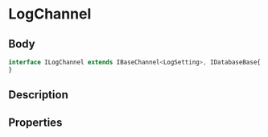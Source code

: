 # LogChannel

## Body
```typescript
interface ILogChannel extends IBaseChannel<LogSetting>, IDatabaseBase{
}
```

## Description

## Properties
